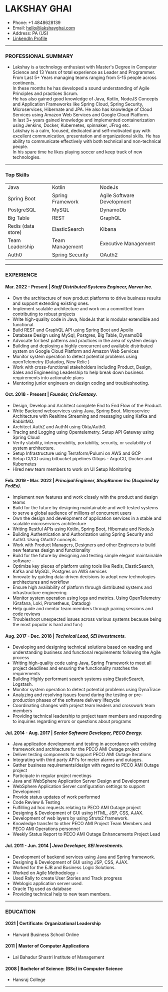 # LAKSHAY GHAI
* Phone: +1 4848628139  
* Email: hello@lakshayghai.com  
* Address: PA (US)
* [LinkendIn Profile](http://linkedin.com/in/lakshay-ghai "Profile")

---
### PROFESSIONAL SUMMARY  
* Lakshay is a technology enthusiast with Master's Degree in Computer Science and 13 Years of total experience as Leader and Programmer. From Last 5+ Years managing teams ranging from 5-15 people across continents.  
In these months he has developed a sound understanding of Agile Principles and practices Scrum.  
He has also gained good knowledge of Java, Kotlin, NodeJS Concepts and Application Frameworks like Spring Cloud, Spring Security, Microservices, Hibernate and JPA. He also has knowledge of Cloud Services using Amazon Web Services and Google Cloud Platform.  
In last 3+ years gained knowledge and implemented containerization using Jenkins, Docker, Kubernetes, spinnaker, JFrog etc.     
Lakshay is a calm, focused, dedicated and self-motivated guy with excellent communication, presentation and organizational skills. He has ability to communicate effectively with both technical and non-technical people.  
In his spare time he likes playing soccer and keep track of new technologies.

---
### Top Skills
|                    |                   |                            |
|--------------------|-------------------|----------------------------|
| Java               | Kotlin            | NodeJs                     |
| Spring Boot        | Spring Framework  | Agile Software Development |
| PostgreSQL         | MySQL             | DynamoDb                   |
| Big Table          | REST              | GraphQL                    |
| Redis (data store) | ElasticSearch     | Kibana                     |
| Team Leadership    | Team Management   | Executive Management       |
| Auth0              | Spring Security   | OAuth2                     |

---
### EXPERIENCE

#### Mar. 2022 - Present | *Staff Distributed Systems Engineer, Narvar Inc.*
* Own the architecture of new product platforms to drive business results and support extending existing ones.  
* Implement scalable architecture and work on a committed team contributing to robust projects  
* Write high-quality code in Java, NodeJs that is modular extendible and functional.  
* Build REST and GraphQL API using Spring Boot and Apollo
* Database Design using MySql, Postgres, Big Table, DynamoDB
* Advocate for best patterns and practices in the area of system design
* Building and deploying a highly concurrent and available distributed system on Google Cloud Platform and Amazon Web Services
* Monitor system operation to detect potential problems using openTelemetry (Datadog, New Relic )
* Work with cross-functional stakeholders including Product, Design, Sales and Engineering Leadership to help break down business requirements into actionable plans
* Mentoring junior engineers on design coding and troubleshooting.

#### Oct. 2018 - Present | *Founder, CricFantasy.*
* Design, Develop and Architect complete End to End Flow of the Product.
* Write Backend webservices using Java, Spring Boot. Microservice Architecture with Realtime Streaming and messaging using Kafka and RabbitMQ.
* Architect AuthZ and AuthN using Okta/Auth0.
* Tracing and Logging using Opentelemetry. Setup API Gateway using Spring Cloud
* Verify stability, interoperability, portability, security, or scalability of system architecture.
* Setup Infrastructure using Terraform/Pulumi on AWS and GCP
* Setup CI/CD using bitbucket pipelines Gitops - ArgoCD, Docker and Kubernetes
* Hired new team members to work on UI Setup Monitoring

#### Feb. 2019 - Mar. 2022 | *Principal Engineer, ShopRunner Inc (Acquired by FedEx).*
* Implement new features and work closely with the product and design teams
* Build for the future by designing maintainable and well-tested systems to serve a global audience of millions of concurrent users
* Own the design and development of application services in a stable and scalable microservices architecture
* Writing Restful APIs using Kotlin, Spring Boot, Hibernate and NodeJs
* Building Authentication and Authorization using Spring Security and Auth0. Using OAuth2 concepts
* Work with Product Managers, Designers and other Engineers to build new features design and functionality
* Build for the future by designing and testing simple elegant maintainable software -
* Optimize key pieces of platform using tools like Redis, ElasticSearch, Kafka and MySQL, Postgres on AWS services
* Innovate by guiding data-driven decisions to adopt new technologies architectures and workflow
* Ensure high availability of platform through distributed systems and infrastructure engineering
* Monitor system operation using logs and metrics. Using OpenTelemetry (Grafana, Loki, Prometheus, Datadog)
* Help guide and mentor team members through pairing sessions and code reviews
* Troubleshoot unexpected issues across various systems because being the most popular is hard and fun:)

#### Aug. 2017 - Dec. 2018 | *Technical Lead, SEI Investments.*
* Developing and designing technical solutions based on reading and understanding business and functional requirements following the Agile process
* Writing high-quality code using Java, Spring Framework to meet all project deadlines and ensuring the functionality matches the requirements
* Building Highly performant search systems using ElasticSearch, Logstash.
* Monitor system operation to detect potential problems using DynaTrace
* Analyzing and resolving issues found during the testing or pre-production phases of the software delivery lifecycle
* Coordinating changes with project team leaders and crosswork team members
* Providing technical leadership to project team members and responding to inquiries regarding errors or questions about programs

#### Jul. 2014 - Aug. 2017 | *Senior Software Developer, PECO Energy.*
* Java application development and testing in accordance with existing framework and architecture for the PECO AMI Outage project
* Deliver testing components to support PECO AMI Outage Iterations
* Integrating with third party API's for meter alarms and outages.
* Gather business requirements/design with regard to PECO AMI Outage project
* Participate in regular project meetings
* Java and WebSphere Application Server Design and Development
* WebSphere Application Server configuration settings to support Development
* Provide status updates of work performed
* Code Review & Testing
* Fulfilling ad hoc requests relating to PECO AMI Outage project
* Designing & Development of GUI using HTML, JSP, CSS, AJAX.
* Development of web layers by using Struts2 framework.
* Knowledge transfer to other PECO AMI Project Team Members and PECO AMI Operations personnel
* Weekly Status Report to PECO AMI Outage Enhancements Project Lead

#### Jul. 2011 - Jun. 2014 | *Java Developer, SEI Investments.*
* Development of backend services using Java and Spring framework.
* Designing & Development of GUI using JSP, CSS, AJAX.
* Worked for the EJB and Business Logic Solutions.
* Worked on Agile Methodology -
* Used Rally to create User Stories and Track progress
* Weblogic application server used.
* Oracle 11g used as database
* Providing technical help to new team members.

---
### EDUCATION

#### 2021 | Certificate: Organizational Leadership
* Harvard Business School Online

#### 2011 | Master of Computer Applications
* Lal Bahadur Shastri Institute of Management

#### 2008 | Bachelor of Science: (BSc) in Computer Science
* Hansraj College

---
